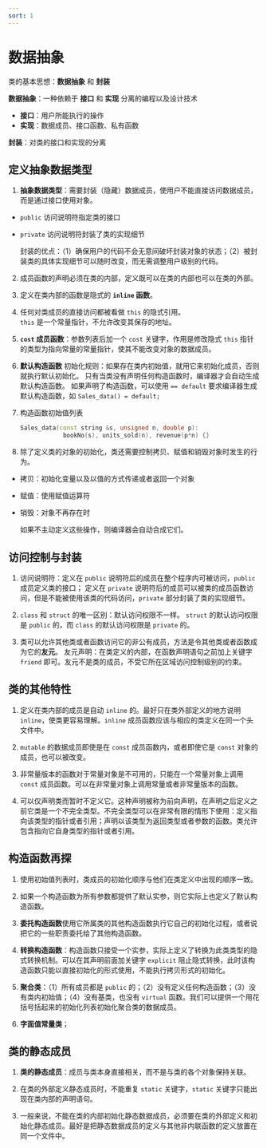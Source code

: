 ```yaml
---
sort: 1
---
```


# 数据抽象

类的基本思想：**数据抽象** 和 **封装**  

**数据抽象**：一种依赖于 **接口** 和 **实现** 分离的编程以及设计技术  
- **接口**：用户所能执行的操作      
- **实现**：数据成员、接口函数、私有函数  

**封装**：对类的接口和实现的分离

## 定义抽象数据类型
1. **抽象数据类型**：需要封装（隐藏）数据成员，使用户不能直接访问数据成员，而是通过接口使用对象。
- `public` 访问说明符指定类的接口  
- `private` 访问说明符封装了类的实现细节  
    
    封装的优点：（1）确保用户的代码不会无意间破坏封装对象的状态；（2）被封装类的具体实现细节可以随时改变，而无需调整用户级别的代码。
  
2. 成员函数的声明必须在类的内部，定义既可以在类的内部也可以在类的外部。
  
3. 定义在类内部的函数是隐式的 **`inline` 函数**。
  
4. 任何对类成员的直接访问都被看做 `this` 的隐式引用。  
    `this` 是一个常量指针，不允许改变其保存的地址。
  
5. **`cost` 成员函数**：参数列表后加一个 `cost` 关键字，作用是修改隐式 `this` 指针的类型为指向常量的常量指针，使其不能改变对象的数据成员。

6. **默认构造函数** 初始化规则：如果存在类内初始值，就用它来初始化成员，否则就执行默认初始化。
    只有当类没有声明任何构造函数时，编译器才会自动生成默认构造函数。
    如果声明了构造函数，可以使用 `== default` 要求编译器生成默认构造函数，如 `Sales_data() = default;`

7. 构造函数初始值列表
    ```cpp
    Sales_data(const string &s, unsigned n, double p):
                bookNo(s), units_sold(n), revenue(p*n) {}
    ```

8. 除了定义类的对象的初始化，类还需要控制拷贝、赋值和销毁对象时发生的行为。
- 拷贝：初始化变量以及以值的方式传递或者返回一个对象
- 赋值：使用赋值运算符
- 销毁：对象不再存在时  
    
    如果不主动定义这些操作，则编译器会自动合成它们。

## 访问控制与封装
1. 访问说明符：定义在 `public` 说明符后的成员在整个程序内可被访问，`public` 成员定义类的接口；
    定义在 `private` 说明符后的成员可以被类的成员函数访问，但是不能被使用该类的代码访问，`private` 部分封装了类的实现细节。

2. `class` 和 `struct` 的唯一区别：默认访问权限不一样。
    `struct` 的默认访问权限是 `public` 的，而 `class` 的默认访问权限是 `private` 的。

3. 类可以允许其他类或者函数访问它的非公有成员，方法是令其他类或者函数成为它的**友元**。
    友元声明：在类定义的内部，在函数声明语句之前加上关键字 `friend` 即可。友元不是类的成员，不受它所在区域访问控制级别的约束。

## 类的其他特性
1. 定义在类内部的成员是自动 `inline` 的。最好只在类外部定义的地方说明 `inline`，使类更容易理解。`inline` 成员函数应该与相应的类定义在同一个头文件中。

2. `mutable` 的数据成员即使是在 `const` 成员函数内，或者即使它是 `const` 对象的成员，也可以被改变。

3. 非常量版本的函数对于常量对象是不可用的，只能在一个常量对象上调用 `const` 成员函数。可以在非常量对象上调用常量或者非常量版本的函数。

4.  可以仅声明类而暂时不定义它。这种声明被称为前向声明，在声明之后定义之前它类是一个不完全类型。不完全类型可以在非常有限的情形下使用：定义指向该类型的指针或者引用；声明以该类型为返回类型或者参数的函数。类允许包含指向它自身类型的指针或者引用。

## 构造函数再探
1. 使用初始值列表时，类成员的初始化顺序与他们在类定义中出现的顺序一致。

2. 如果一个构造函数为所有参数都提供了默认实参，则它实际上也定义了默认构造函数。

3. **委托构造函数**使用它所属类的其他构造函数执行它自己的初始化过程，或者说把它的一些职责委托给了其他构造函数。

4. **转换构造函数**：构造函数只接受一个实参，实际上定义了转换为此类类型的隐式转换机制。可以在其声明前面加关键字 `explicit` 阻止隐式转换，此时该构造函数只能以直接初始化的形式使用，不能执行拷贝形式的初始化。

5. **聚合类**：（1）所有成员都是 `public` 的；（2）没有定义任何构造函数；（3）没有类内初始值；（4）没有基类，也没有 `virtual` 函数。我们可以提供一个用花括号括起来的初始化列表初始化聚合类的数据成员。

6. **字面值常量类**；

## 类的静态成员
1. **类的静态成员**：成员与类本身直接相关，而不是与类的各个对象保持关联。

2. 在类的外部定义静态成员时，不能重复 `static` 关键字，`static` 关键字只能出现在类内部的声明语句。

3. 一般来说，不能在类的内部初始化静态数据成员，必须要在类的外部定义和初始化静态成员。最好是把静态数据成员的定义与其他非内联函数的定义放置在同一个文件中。
